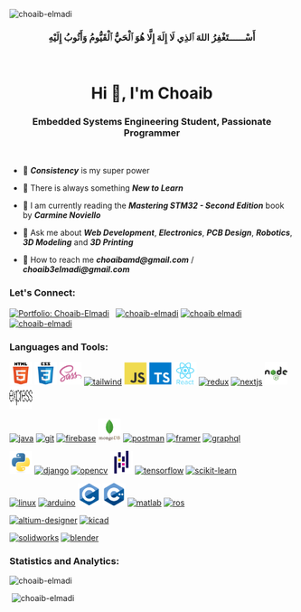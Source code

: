 <p align="left"> <img src="https://komarev.com/ghpvc/?username=choaib-elmadi&label=Profile%20Views&color=8800dd&style=flat" alt="choaib-elmadi" /> </p>

<h3 align="center">أَسْــــــتَغْفِرُ اللهَ ٱلذِي لَا إِلَهَ إِلَّا هُوَ ٱلْحَيُّ ٱلْقَيُّومُ وَأَتُوبُ إِلَيْهِ</h3>

<br />

<h1 align="center">Hi 👋, I'm Choaib</h1>

<!-- <h1 align="center">* شعيب الماضــــــــــــــــي</h1> -->

<h3 align="center">Embedded Systems Engineering Student, Passionate Programmer</h3>

<!-- <img align="right" alt="Programming" width="400" src="https://cdn.dribbble.com/users/1162077/screenshots/3848914/programmer.gif"> -->

<br />

- 🚀 **_Consistency_** is my super power

- 📌 There is always something **_New to Learn_**
  
- 📘 I am currently reading the **_Mastering STM32 - Second Edition_** book by **_Carmine Noviello_**

- 💬 Ask me about **_Web Development_**, **_Electronics_**, **_PCB Design_**, **_Robotics_**, **_3D Modeling_** and **_3D Printing_**

- 📧 How to reach me **_choaibamd@gmail.com_** / **_choaib3elmadi@gmail.com_**

<h3 align="left">Let's Connect:</h3>
<p align="left">
<a href="https://elmadichoaib.vercel.app/" target="_blank"><img align="center" src="https://avatars.githubusercontent.com/u/111356633?v=4" alt="Portfolio: Choaib-Elmadi" height="30" width="30" /></a> &nbsp; <a href="https://linkedin.com/in/choaib-elmadi" target="_blank"><img align="center" src="https://raw.githubusercontent.com/rahuldkjain/github-profile-readme-generator/master/src/images/icons/Social/linked-in-alt.svg" alt="choaib-elmadi" height="30" width="40" /></a> <a href="https://fb.com/choaib.ce" target="_blank"><img align="center" src="https://raw.githubusercontent.com/rahuldkjain/github-profile-readme-generator/master/src/images/icons/Social/facebook.svg" alt="choaib elmadi" height="30" width="40" /></a> <a href="https://instagram.com/choaib_elmadi" target="_blank"><img align="center" src="https://raw.githubusercontent.com/rahuldkjain/github-profile-readme-generator/master/src/images/icons/Social/instagram.svg" alt="choaib-elmadi" height="30" width="40" /></a>
</p>

<h3 align="left">Languages and Tools:</h3>
<!-- WEB DEVELOPMENT -->
<p align="left">
<a href="https://w3.org/html/" target="_blank" rel="noreferrer"><img src="https://raw.githubusercontent.com/devicons/devicon/master/icons/html5/html5-original-wordmark.svg" alt="html5"
width="40" height="40" /></a> <a href="https://w3schools.com/css/" target="_blank" rel="noreferrer"><img src="https://raw.githubusercontent.com/devicons/devicon/master/icons/css3/css3-original-wordmark.svg" alt="css3" width="40" height="40" /></a> <a href="https://sass-lang.com" target="_blank" rel="noreferrer"><img src="https://raw.githubusercontent.com/devicons/devicon/master/icons/sass/sass-original.svg" alt="sass" width="40" height="40" /></a> <a href="https://tailwindcss.com/" target="_blank" rel="noreferrer"><img src="https://vectorlogo.zone/logos/tailwindcss/tailwindcss-icon.svg" alt="tailwind" width="40" height="40" /></a> <a href="https://developer.mozilla.org/en-US/docs/Web/JavaScript" target="_blank" rel="noreferrer"><img src="https://raw.githubusercontent.com/devicons/devicon/master/icons/javascript/javascript-original.svg" alt="javascript" width="40" height="40" /></a> <a href="https://typescriptlang.org/" target="_blank" rel="noreferrer"><img src="https://raw.githubusercontent.com/devicons/devicon/master/icons/typescript/typescript-original.svg" alt="typescript" width="40" height="40" /></a> <a href="https://reactjs.org/" target="_blank" rel="noreferrer"><img src="https://raw.githubusercontent.com/devicons/devicon/master/icons/react/react-original-wordmark.svg" alt="react" width="40" height="40" /></a> <a href="https://redux.js.org/" target="_blank" rel="noreferrer"><img src="https://github.com/rahuldkjain/github-profile-readme-generator/blob/master/src/images/icons/FrontendDevelopment/redux.svg" alt="redux" width="40" height="40" /></a> <a href="https://nextjs.org/" target="_blank" rel="noreferrer"><img src="https://img.icons8.com/fluent-systems-regular/200/nextjs.png" alt="nextjs" width="40" height="40" /></a> <a href="https://nodejs.org" target="_blank" rel="noreferrer"><img src="https://raw.githubusercontent.com/devicons/devicon/master/icons/nodejs/nodejs-original-wordmark.svg" alt="nodejs" width="40" 		height="40" /></a> <a href="https://expressjs.com/" target="_blank" rel="noreferrer"><img src="https://github.com/rahuldkjain/github-profile-readme-generator/blob/master/src/images/icons/BackendDevelopment/express.svg" alt="expressjs" width="40" height="40" /></a>
<p>

<!-- TOOLS / DB -->
<p align="left">
<a href="https://java.com/en/" target="_blank" rel="noreferrer"><img src="https://github.com/rahuldkjain/github-profile-readme-generator/blob/master/src/images/icons/ProgrammingLanguages/java.svg" alt="java" width="40" height="40" /></a> <a href="https://git-scm.com/" target="_blank" rel="noreferrer"><img src="https://vectorlogo.zone/logos/git-scm/git-scm-icon.svg" alt="git" width="40" height="40" /></a> <a href="https://firebase.google.com/" target="_blank" rel="noreferrer"><img src="https://vectorlogo.zone/logos/firebase/firebase-icon.svg" alt="firebase" width="40" height="40" /></a> <a href="https://mongodb.com/" target="_blank" rel="noreferrer"><img src="https://raw.githubusercontent.com/devicons/devicon/master/icons/mongodb/mongodb-original-wordmark.svg" alt="mongodb" width="40" 		height="40" /></a> <a href="https://postman.com" target="_blank" rel="noreferrer"><img src="https://vectorlogo.zone/logos/getpostman/getpostman-icon.svg" alt="postman" width="40" height="40" /></a> <a href="https://framer.com/" target="_blank" rel="noreferrer"><img src="https://vectorlogo.zone/logos/framer/framer-icon.svg" alt="framer" width="40" height="40" /></a> <a href="https://graphql.org" target="_blank" rel="noreferrer"><img src="https://vectorlogo.zone/logos/graphql/graphql-icon.svg" alt="graphql" width="40" height="40" /></a>
</p>

<!-- PYTHON / AI / ML -->
<p align="left">
<a href="https://python.org" target="_blank" rel="noreferrer"><img src="https://raw.githubusercontent.com/devicons/devicon/master/icons/python/python-original.svg" alt="python" width="40" height="40" /></a> <a href="https://djangoproject.com/" target="_blank" rel="noreferrer"><img src="https://cdn.worldvectorlogo.com/logos/django.svg" alt="django" width="40" height="40" /></a> <a href="https://opencv.org/" target="_blank" rel="noreferrer"><img src="https://vectorlogo.zone/logos/opencv/opencv-icon.svg" alt="opencv" width="40" height="40" /></a> <a href="https://pandas.pydata.org/" target="_blank" rel="noreferrer"><img src="https://raw.githubusercontent.com/devicons/devicon/2ae2a900d2f041da66e950e4d48052658d850630/icons/pandas/pandas-original.svg" alt="pandas" width="40" height="40" /></a> <a href="https://tensorflow.org" target="_blank" rel="noreferrer"><img src="https://vectorlogo.zone/logos/tensorflow/tensorflow-icon.svg" alt="tensorflow" width="40" height="40" /></a> <a href="https://scikit-learn.org/stable/" target="_blank" rel="noreferrer"><img src="https://github.com/rahuldkjain/github-profile-readme-generator/blob/master/src/images/icons/AIML/scikit.svg" alt="scikit-learn" width="40" height="40" /></a>
</p>

<!-- ELECTRONICS / ROBOTICS -->
<p align="left">
<a href="https://linux.com/what-is-linux/" target="_blank" rel="noreferrer"><img src="https://github.com/rahuldkjain/github-profile-readme-generator/blob/master/src/images/icons/Other/linux.svg" alt="linux" width="40" height="40" /></a> <a href="https://arduino.cc/" target="_blank" rel="noreferrer"><img src="https://cdn.worldvectorlogo.com/logos/arduino-1.svg" alt="arduino" width="40" height="40" /></a> <a href="https://cprogramming.com/" target="_blank" rel="noreferrer"><img src="https://raw.githubusercontent.com/devicons/devicon/master/icons/c/c-original.svg" alt="c" width="40" height="40" /></a> <a href="https://w3schools.com/cpp/" target="_blank" rel="noreferrer"><img src="https://raw.githubusercontent.com/devicons/devicon/master/icons/cplusplus/cplusplus-original.svg" alt="cplusplus" width="40" height="40" /></a> <a href="https://mathworks.com/" target="_blank" rel="noreferrer"><img src="https://upload.wikimedia.org/wikipedia/commons/2/21/Matlab_Logo.png" alt="matlab" width="40" height="40" /></a> <a href="https://ros.org/" target="_blank" rel="noreferrer"><img src="https://upload.wikimedia.org/wikipedia/commons/thumb/1/15/Robot_Operating_System_logo.svg/2048px-Robot_Operating_System_logo.svg.png" alt="ros" width="40" height="40" /></a>
</p>

<!-- PCB DESIGN -->
<p align="left">
<a href="https://altium.com/altium-designer" target="_blank" rel="noreferrer"><img src="https://cdn.sanity.io/images/0hdzqj39/production/3c6747b52143a9a0725c0901be3a9101f5d42cbb-288x288.png" alt="altium-designer" width="40" height="40" /></a> <a href="https://kicad.org/" target="_blank" rel="noreferrer"><img src="https://avatars.githubusercontent.com/u/3374914?s=280&v=4" alt="kicad" width="40" height="40" /></a>
</p>

<!-- 3D DESIGN / 3D PRINTING -->
<p align="left">
<a href="https://solidworks.com/" target="_blank" rel="noreferrer"><img src="https://github.com/rahuldkjain/github-profile-readme-generator/blob/master/src/images/icons/Software/solidworks.svg" alt="solidworks" width="40" height="40" /></a> <a href="https://blender.org/" target="_blank" rel="noreferrer"><img src="https://download.blender.org/branding/community/blender_community_badge_white.svg" alt="blender" width="40" height="40" /></a>
</p>

<h3 align="left">Statistics and Analytics:</h3>
<p><img src="https://github-readme-stats.vercel.app/api/top-langs?username=choaib-elmadi&show_icons=false&locale=en&layout=compact" alt="choaib-elmadi" /></p> <p>&nbsp;<img src="https://github-readme-stats.vercel.app/api?username=choaib-elmadi&show_icons=true&locale=en" alt="choaib-elmadi" /></p>
